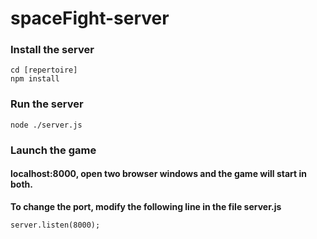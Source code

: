 # spaceFight-server

### Install the server

```
cd [repertoire]
npm install
```

### Run the server

```
node ./server.js
```

### Launch the game

#### localhost:8000, open two browser windows and the game will start in both.

**To change the port, modify the following line in the file server.js**

```
server.listen(8000);
```
